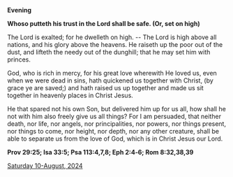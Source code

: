 **Evening**

**Whoso putteth his trust in the Lord shall be safe. (Or, set on high)**
 
The Lord is exalted; for he dwelleth on high. -- The Lord is high above all nations, and his glory above the heavens. He raiseth up the poor out of the dust, and lifteth the needy out of the dunghill; that he may set him with princes.
 
God, who is rich in mercy, for his great love wherewith He loved us, even when we were dead in sins, hath quickened us together with Christ, (by grace ye are saved;) and hath raised us up together and made us sit together in heavenly places in Christ Jesus.
 
He that spared not his own Son, but delivered him up for us all, how shall he not with him also freely give us all things? For I am persuaded, that neither death, nor life, nor angels, nor principalities, nor powers, nor things present, nor things to come, nor height, nor depth, nor any other creature, shall be able to separate us from the love of God, which is in Christ Jesus our Lord.  

**Prov 29:25; Isa 33:5; Psa 113:4,7,8; Eph 2:4‑6; Rom 8:32,38,39**

[Saturday 10-August, 2024](https://t.me/daily_light)
